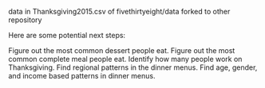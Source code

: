 data in Thanksgiving2015.csv of fivethirtyeight/data forked to other repository

Here are some potential next steps:

Figure out the most common dessert people eat.
Figure out the most common complete meal people eat.
Identify how many people work on Thanksgiving.
Find regional patterns in the dinner menus.
Find age, gender, and income based patterns in dinner menus.
